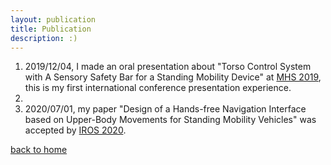 ```yaml
---
layout: publication
title: Publication
description: :)
---
```


1. 2019/12/04, I made an oral presentation about "Torso Control System with A Sensory Safety Bar for a Standing Mobility Device" at [MHS 2019](http://www.mein.nagoya-u.ac.jp/mhs/MHS2019-Top.html), this is my first international conference presentation experience.
2. 
2. 2020/07/01, my paper "Design of a Hands-free Navigation Interface based on Upper-Body Movements for Standing Mobility Vehicles" was accepted by [IROS 2020](https://www.iros2020.org/).


[back to home](./)
